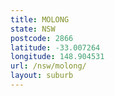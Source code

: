 ```yaml
---
title: MOLONG
state: NSW
postcode: 2866
latitude: -33.007264
longitude: 148.904531
url: /nsw/molong/
layout: suburb
---
```

